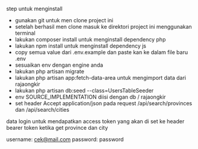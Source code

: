 step untuk menginstall

- gunakan git untuk men clone project ini
- setelah berhasil men clone masuk ke direktori project ini menggunakan terminal
- lakukan composer install untuk menginstall dependency php
- lakukan npm install untuk menginstall dependency js
- copy semua value dari .env.example dan paste kan ke dalam file baru .env
- sesuaikan env dengan engine anda
- lakukan php artisan migrate
- lakukan php artisan app:fetch-data-area untuk mengimport data dari rajaongkir
- lakukan php artisan db:seed --class=UsersTableSeeder
- env SOURCE_IMPLEMENTATION diisi dengan db / rajaongkir
- set header Accept application/json pada request /api/search/provinces dan /api/search/cities

data login untuk mendapatkan access token yang akan di set ke header bearer token ketika get province dan city

username: cek@mail.com
password: password
